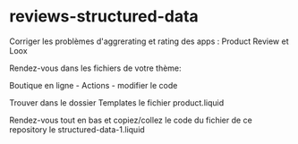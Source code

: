 # reviews-structured-data

Corriger les problèmes d'aggrerating et rating des apps : Product Review et Loox

Rendez-vous dans les fichiers de votre thème:

Boutique en ligne - Actions - modifier le code

Trouver dans le dossier Templates le fichier product.liquid

Rendez-vous tout en bas et copiez/collez le code du fichier de ce repository le structured-data-1.liquid